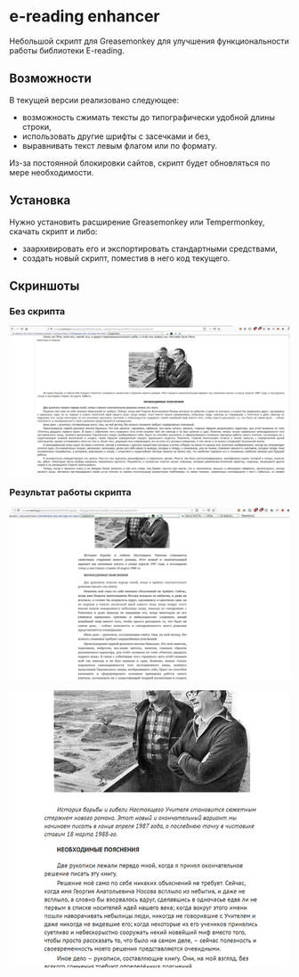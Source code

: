 ﻿e-reading enhancer
====================
Небольшой скрипт для Greasemonkey для улучшения функциональности работы библиотеки E-reading.


Возможности
-----------
В текущей версии реализовано следующее:

- возможность сжимать тексты до типографически удобной длины строки,
- использовать другие шрифты с засечками и без,
- выравнивать текст левым флагом или по формату.

Из-за постоянной блокировки сайтов, скрипт будет обновляться по мере необходимости.

Установка
---------
Нужно установить расширение Greasemonkey или Tempermonkey, скачать скрипт и либо:

- заархивировать его и экспортировать стандартными средствами,
- создать новый скрипт, поместив в него код текущего.


Скриншоты
---------

### Без скрипта

![](https://raw.githubusercontent.com/taviskaron/e-reading-enhancer/master/screenshots/screenshot1.jpg)

### Результат работы скрипта

![](https://raw.githubusercontent.com/taviskaron/e-reading-enhancer/master/screenshots/screenshot2.jpg)

![](https://raw.githubusercontent.com/taviskaron/e-reading-enhancer/master/screenshots/screenshot3.jpg)
